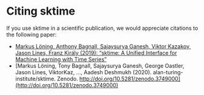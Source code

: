 # Citing sktime

If you use sktime in a scientific publication, we would appreciate
citations to the following paper:

* [Markus Löning, Anthony Bagnall, Sajaysurya Ganesh, Viktor Kazakov, Jason Lines, Franz Király (2019): “sktime: A Unified Interface for Machine Learning with Time Series”](http://learningsys.org/neurips19/assets/papers/sktime_ml_systems_neurips2019.pdf)
* [Markus Löning, Tony Bagnall, Sajaysurya Ganesh, George Oastler, Jason Lines, ViktorKaz, …, Aadesh Deshmukh (2020). alan-turing-institute/sktime. Zenodo. http://doi.org/10.5281/zenodo.3749000](http://doi.org/10.5281/zenodo.3749000)

